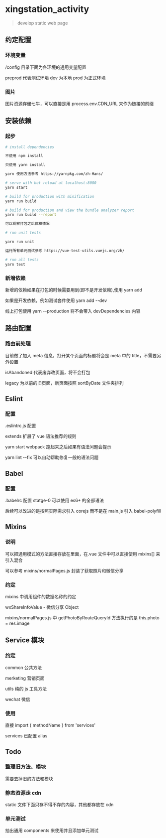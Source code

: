 # xingstation_activity

> develop static web page

## 约定配置

### 环境变量

/config 目录下面为各环境的通用变量配置

preprod 代表测试环境
dev 为本地
prod 为正式环境

### 图片

图片资源存储七牛，可以直接是用 process.env.CDN_URL 来作为链接的前缀

## 安装依赖

### 起步

```bash
# install dependencies

不使用 npm install

只使用 yarn install

yarn 使用方法参考 https://yarnpkg.com/zh-Hans/

# serve with hot reload at localhost:8080
yarn start

# build for production with minification
yarn run build

# build for production and view the bundle analyzer report
yarn run build --report

可以观察打包之后体积情况

# run unit tests

yarn run unit

运行所有单元测试参考 https://vue-test-utils.vuejs.org/zh/

# run all tests
yarn test
```

### 新增依赖

新增的依赖如果在打包的时候需要用到(即不是开发依赖),使用 yarn add

如果是开发依赖，例如测试套件使用 yarn add --dev

线上打包使用 yarn --production 将不会带入 devDependencies 内容

## 路由配置

### 路由前处理

目前做了加入 meta 信息，打开某个页面的标题将会是 meta 中的 title，不需要另外设置

isAbandoned 代表废弃改页面，将不会打包

legacy 为以前的旧页面，新页面按照 sortByDate 文件夹排列

## Eslint

### 配置

.eslintrc.js 配置

extends 扩展了 vue 语法推荐的规则

yarn start webpack 跑起来之后如果有语法问题会提示

yarn lint --fix 可以自动帮助修复一般的语法问题

## Babel

### 配置

.babelrc 配置 statge-0 可以使用 es6+ 的全部语法

后续可以改进的是按照实际需求引入 corejs 而不是在 main.js 引入 babel-polyfill

## Mixins

### 说明

可以把通用模式的方法直接存放在里面，在.vue 文件中可以直接使用 mixins[] 来引入混合

可以参考 mixins/normalPages.js 封装了获取照片和微信分享

### 约定

mixins 中调用组件的数据名称的约定

wxShareInfoValue - 微信分享 Object

mixins/normalPages.js 中 getPhotoByRouteQueryId 方法执行的是 this.photo = res.image

## Service 模块

### 约定

common 公共方法

merketing 营销页面

utils 纯的 js 工具方法

wechat 微信

### 使用

直接 import { methodName } from 'services'

services 已配置 alias

## Todo

### 整理旧方法、模块

需要去掉旧的方法和模块

### 静态资源走 cdn

static 文件下面只存不得不存的内容，其他都存放在 cdn

### 单元测试

抽出通用 components 来使用并且添加单元测试
